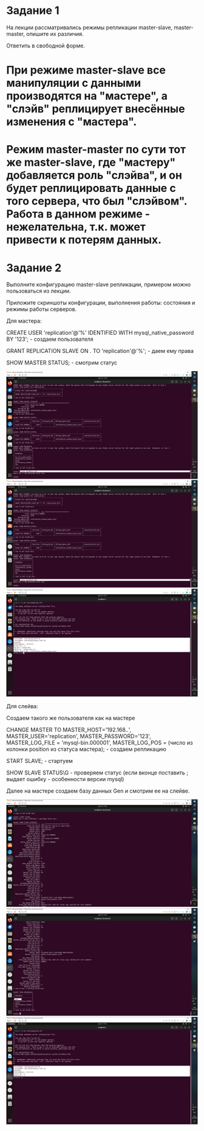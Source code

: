 # Задание 1
На лекции рассматривались режимы репликации master-slave, master-master, опишите их различия.

Ответить в свободной форме.

# При режиме master-slave все манипуляции с данными производятся на "мастере", а "слэйв" реплицирует внесённые изменения с "мастера".

# Режим master-master по сути тот же master-slave, где "мастеру" добавляется роль "слэйва", и он будет реплицировать данные с того сервера, что был "слэйвом". Работа в данном режиме - нежелательна, т.к. может привести к потерям данных.

# Задание 2
Выполните конфигурацию master-slave репликации, примером можно пользоваться из лекции.

Приложите скриншоты конфигурации, выполнения работы: состояния и режимы работы серверов.

Для мастера:

CREATE USER 'replication'@'%' IDENTIFIED WITH mysql_native_password BY '123'; - создаем пользователя

GRANT REPLICATION SLAVE ON *.* TO 'replication'@'%'; - даем ему права

SHOW MASTER STATUS; - смотрим статус

![1](1.jpg)
![2](2.jpg)
![3](3.jpg)

Для слейва:

Создаем такого же пользователя как на мастере

CHANGE MASTER TO MASTER_HOST='192.168.*.*', MASTER_USER='replication', MASTER_PASSWORD='123', MASTER_LOG_FILE = 'mysql-bin.000001', MASTER_LOG_POS = (число из колонки position из статуса мастера); - создаем репликацию

START SLAVE; - стартуем

SHOW SLAVE STATUS\G - проверяем статус (если вконце поставить ; выдает ошибку - особенности версии mysql)

Далее на мастере создаем базу данных Gen и смотрим ее на слейве.

![4](4.jpg)
![5](5.jpg)
![6](6.jpg)
